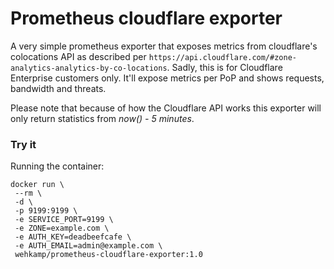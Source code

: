 # Prometheus cloudflare exporter
A very simple prometheus exporter that exposes metrics from cloudflare's colocations API as described per `https://api.cloudflare.com/#zone-analytics-analytics-by-co-locations`. Sadly, this is for Cloudflare Enterprise customers only.
It'll expose metrics per PoP and shows requests, bandwidth and threats.

Please note that because of how the Cloudflare API works this exporter will only return statistics from _now() - 5 minutes_.

### Try it
Running the container:

```
docker run \
 --rm \
 -d \
 -p 9199:9199 \
 -e SERVICE_PORT=9199 \
 -e ZONE=example.com \
 -e AUTH_KEY=deadbeefcafe \
 -e AUTH_EMAIL=admin@example.com \
 wehkamp/prometheus-cloudflare-exporter:1.0
```
